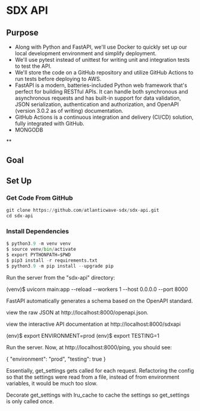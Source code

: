 # SDX API

## Purpose

* Along with Python and FastAPI, we'll use Docker to quickly set up our local development environment and simplify deployment. 
* We'll use pytest instead of unittest for writing unit and integration tests to test the API. 
* We'll store the code on a GitHub repository and utilize GitHub Actions to run tests before deploying to AWS.
* FastAPI is a modern, batteries-included Python web framework that's perfect for building RESTful APIs. It can handle both synchronous and asynchronous requests and has built-in support for data validation, JSON serialization, authentication and authorization, and OpenAPI (version 3.0.2 as of writing) documentation. 
* GitHub Actions is a continuous integration and delivery (CI/CD) solution, fully integrated with GitHub. 
* MONGODB

** 

## Goal

## Set Up

### Get Code From GitHub

```python 
git clone https://github.com/atlanticwave-sdx/sdx-api.git
cd sdx-api
```

### Install Dependencies

```python
$ python3.9 -m venv venv
$ source venv/bin/activate
$ export PYTHONPATH=$PWD
$ pip3 install -r requirements.txt
$ python3.9 -m pip install --upgrade pip
```

Run the server from the "sdx-api" directory:

(venv)$ uvicorn main:app --reload --workers 1 --host 0.0.0.0 --port 8000

FastAPI automatically generates a schema based on the OpenAPI standard. 

view the raw JSON at http://localhost:8000/openapi.json.

view the interactive API documentation at http://localhost:8000/sdxapi

(env)$ export ENVIRONMENT=prod
(env)$ export TESTING=1

Run the server. Now, at http://localhost:8000/ping, you should see:

{
  "environment": "prod",
  "testing": true
}

Essentially, get_settings gets called for each request. 
Refactoring the config so that the settings were read from a file, instead of 
from environment variables, it would be much too slow.

Decorate get_settings with lru_cache to cache the settings so get_settings is only called once.


